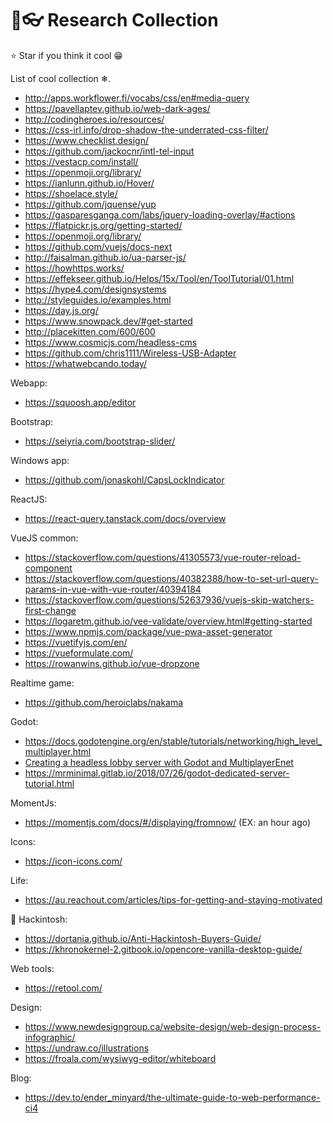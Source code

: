 # 🎉👓 Research Collection

⭐ Star if you think it cool 😁

List of cool collection ❄.
- http://apps.workflower.fi/vocabs/css/en#media-query
- https://pavellaptev.github.io/web-dark-ages/
- http://codingheroes.io/resources/
- https://css-irl.info/drop-shadow-the-underrated-css-filter/
- https://www.checklist.design/
- https://github.com/jackocnr/intl-tel-input
- https://vestacp.com/install/
- https://openmoji.org/library/
- https://ianlunn.github.io/Hover/
- https://shoelace.style/
- https://github.com/jquense/yup
- https://gasparesganga.com/labs/jquery-loading-overlay/#actions
- https://flatpickr.js.org/getting-started/
- https://openmoji.org/library/
- https://github.com/vuejs/docs-next
- http://faisalman.github.io/ua-parser-js/
- https://howhttps.works/
- https://effekseer.github.io/Helps/15x/Tool/en/ToolTutorial/01.html
- https://hype4.com/designsystems
- http://styleguides.io/examples.html
- https://day.js.org/
- https://www.snowpack.dev/#get-started
- http://placekitten.com/600/600
- https://www.cosmicjs.com/headless-cms
- https://github.com/chris1111/Wireless-USB-Adapter
- https://whatwebcando.today/


Webapp:
- https://squoosh.app/editor

Bootstrap:
- https://seiyria.com/bootstrap-slider/

Windows app:
- https://github.com/jonaskohl/CapsLockIndicator

ReactJS: 
- https://react-query.tanstack.com/docs/overview

VueJS common:
- https://stackoverflow.com/questions/41305573/vue-router-reload-component
- https://stackoverflow.com/questions/40382388/how-to-set-url-query-params-in-vue-with-vue-router/40394184
- https://stackoverflow.com/questions/52637936/vuejs-skip-watchers-first-change
- https://logaretm.github.io/vee-validate/overview.html#getting-started
- https://www.npmjs.com/package/vue-pwa-asset-generator
- https://vuetifyjs.com/en/
- https://vueformulate.com/
- https://rowanwins.github.io/vue-dropzone

Realtime game:
- https://github.com/heroiclabs/nakama

Godot: 
- https://docs.godotengine.org/en/stable/tutorials/networking/high_level_multiplayer.html
- [Creating a headless lobby server with Godot and MultiplayerEnet](https://www.youtube.com/watch?v=WXrGi6FmQeA)
- https://mrminimal.gitlab.io/2018/07/26/godot-dedicated-server-tutorial.html

MomentJs: 
- https://momentjs.com/docs/#/displaying/fromnow/ (EX: an hour ago)

Icons:
- https://icon-icons.com/

Life:
- https://au.reachout.com/articles/tips-for-getting-and-staying-motivated

🍎 Hackintosh:
- https://dortania.github.io/Anti-Hackintosh-Buyers-Guide/
- https://khronokernel-2.gitbook.io/opencore-vanilla-desktop-guide/

Web tools:
- https://retool.com/

Design: 
- https://www.newdesigngroup.ca/website-design/web-design-process-infographic/
- https://undraw.co/illustrations
- https://froala.com/wysiwyg-editor/whiteboard

Blog: 
- https://dev.to/ender_minyard/the-ultimate-guide-to-web-performance-ci4
